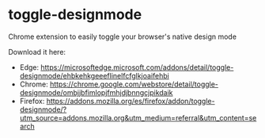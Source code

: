 # toggle-designmode
Chrome extension to easily toggle your browser's native design mode

Download it here:
- Edge: https://microsoftedge.microsoft.com/addons/detail/toggle-designmode/ehbkehkgeeeflinelfcfglkjoaifehbi
- Chrome: https://chrome.google.com/webstore/detail/toggle-designmode/ombjjbfimlopjfmhjdjbnngcjpikdaik
- Firefox: https://addons.mozilla.org/es/firefox/addon/toggle-designmode/?utm_source=addons.mozilla.org&utm_medium=referral&utm_content=search
